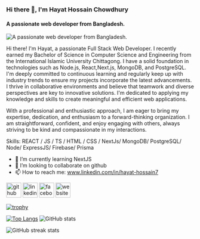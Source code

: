 ### Hi there 👋, I'm Hayat Hossain Chowdhury
#### A passionate web developer from Bangladesh.
![A passionate web developer from Bangladesh.](https://i.ibb.co/G7CNCL1/1693384554148.jpg)

Hi there! I'm Hayat, a passionate Full Stack Web Developer. I recently earned my Bachelor of Science in Computer Science and Engineering from the International Islamic University Chittagong. I have a solid foundation in technologies such as Node.js, React,Next.js, MongoDB, and PostgreSQL. I'm deeply committed to continuous learning and regularly keep up with industry trends to ensure my projects incorporate the latest advancements. I thrive in collaborative environments and believe that teamwork and diverse perspectives are key to innovative solutions. I'm dedicated to applying my knowledge and skills to create meaningful and efficient web applications. 
             
With a professional and enthusiastic approach, I am eager to bring my expertise, dedication, and enthusiasm to a forward-thinking organization. I am straightforward, confident, and enjoy engaging with others, always striving to be kind and compassionate in my interactions.

Skills: REACT / JS / TS / HTML / CSS / NextJs/ MongoDB/ PostgreSQL/ Node/ ExpressJS/ Firebase/ Prisma

- 🌱 I’m currently learning NextJS 
- 👯 I’m looking to collaborate on github 
- 📫 How to reach me: www.linkedin.com/in/hayat-hossain7 


[<img src='https://cdn.jsdelivr.net/npm/simple-icons@3.0.1/icons/github.svg' alt='github' height='40'>](https://github.com/nakib1948)  [<img src='https://cdn.jsdelivr.net/npm/simple-icons@3.0.1/icons/linkedin.svg' alt='linkedin' height='40'>](https://www.linkedin.com/in/www.linkedin.com/in/hayat-hossain7/)  [<img src='https://cdn.jsdelivr.net/npm/simple-icons@3.0.1/icons/facebook.svg' alt='facebook' height='40'>](https://www.facebook.com/https://www.facebook.com/HayatHossainNChowdhury/)  [<img src='https://cdn.jsdelivr.net/npm/simple-icons@3.0.1/icons/icloud.svg' alt='website' height='40'>](https://hayat-hossain-portfolio.netlify.app/)  


[![trophy](https://github-profile-trophy.vercel.app/?username=nakib1948)](https://github.com/ryo-ma/github-profile-trophy)

[![Top Langs](https://github-readme-stats.vercel.app/api/top-langs/?username=nakib1948)](https://github.com/anuraghazra/github-readme-stats) ![GitHub stats](https://github-readme-stats.vercel.app/api?username=nakib1948&show_icons=true&count_private=true) 

 ![GitHub streak stats](https://streak-stats.demolab.com/?user=nakib1948)  



